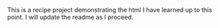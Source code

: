 This is a recipe project demonstrating the html I have learned up to this point. I will update the readme as I proceed.